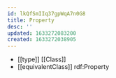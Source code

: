 ```yaml
---
id: lkQfSmIIq37gpWqA7n0G8
title: Property
desc: ''
updated: 1633272083200
created: 1633272038905
---
```


- [[type]] [[Class]] 
- [[equivalentClass]] rdf:Property
